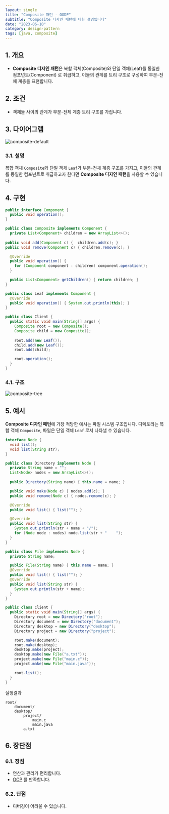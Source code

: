 ```yaml
---
layout: single
title: "Composite 패턴 - OODP"
subtitle: "Composite 디자인 패턴에 대한 설명입니다"
date: "2023-06-10"
category: design-pattern
tags: [java, composite]
---
```


## 1. 개요

* **Composite 디자인 패턴**은 복합 객체(Composite)와 단일 객체(Leaf)를 동일한 컴포넌트(Component) 로 취급하고, 이들의 관계를 트리 구조로 구성하여 부분-전체 계층을 표현합니다.
 
## 2. 조건

* 객체들 사이의 관계가 부분-전체 계층 트리 구조를 가집니다.

## 3. 다이어그램

![composite-default](/assets/images/posts/dp/composite-default.png)

### 3.1. 설명

복합 객체 `Composite`와 단일 객체 `Leaf`가 부분-전체 계층 구조를 가지고, 이들의 관계를 동일한 컴포넌트로 취급하고자 한다면 **Composite 디자인 패턴**을 사용할 수 있습니다.

## 4. 구현

```java
public interface Component {
  public void operation();
}

public class Composite implements Component {
  private List<Component> children = new ArrayList<>();
  
public void add(Component c) {  children.add(c); }
public void remove(Component c) { children.remove(c); }

  @Override
  public void operation() {
    for (Component component : children) component.operation();
  }

  public List<Component> getChildren() { return children; }
}

public class Leaf implements Component {
  @Override
  public void operation() { System.out.println(this); }
}
```

```java
public class Client {
  public static void main(String[] args) {
    Composite root = new Composite();
    Composite child = new Composite();
    
    root.add(new Leaf());
    child.add(new Leaf());
    root.add(child);

    root.operation();
  }
}
```

### 4.1. 구조

![composite-tree](/assets/images/posts/dp/composite-tree.png)

## 5. 예시

**Composite 디자인 패턴**에 가장 적당한 예시는 파일 시스템 구조입니다.
디렉토리는 복합 객체 `Composite`, 파일은 단일 객체 `Leaf` 로서 나타낼 수 있습니다.

```java
interface Node { 
  void list(); 
  void list(String str);
}

public class Directory implements Node {
  private String name = "";
  List<Node> nodes = new ArrayList<>();
  
  public Directory(String name) { this.name = name; }

  public void make(Node c) { nodes.add(c); }
  public void remove(Node c) { nodes.remove(c); }

  @Override
  public void list() { list(""); }

  @Override
  public void list(String str) { 
    System.out.println(str + name + "/");
    for (Node node : nodes) node.list(str + "    ");
  }
}

public class File implements Node {
  private String name;

  public File(String name) { this.name = name; }
  @Override
  public void list() { list(""); }
  @Override
  public void list(String str) {
    System.out.println(str + name); 
  }
}
```

```java
public class Client {
  public static void main(String[] args) {
    Directory root = new Directory("root");
    Directory document = new Directory("document");
    Directory desktop = new Directory("desktop");
    Directory project = new Directory("project");

    root.make(document);
    root.make(desktop);
    desktop.make(project);
    desktop.make(new File("a.txt"));
    project.make(new File("main.c"));
    project.make(new File("main.java"));

    root.list();
  }
}
```

실행결과
```
root/
    document/
    desktop/
        project/
            main.c
            main.java
        a.txt
```

## 6. 장단점

### 6.1. 장점

* 연산과 관리가 편리합니다.
* [OCP](/posts/oodp-ocp) 를 만족합니다.

### 6.2. 단점

* 디버깅이 어려울 수 있습니다.